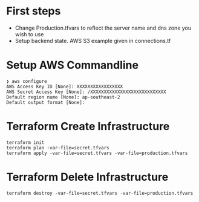 # First steps
- Change Production.tfvars to reflect the server name and dns zone you wish to use
- Setup backend state. AWS S3 example given in connections.tf

# Setup AWS Commandline
```
❯ aws configure
AWS Access Key ID [None]: XXXXXXXXXXXXXXXXX
AWS Secret Access Key [None]: /XXXXXXXXXXXXXXXXXXXXXXXXXXXX
Default region name [None]: ap-southeast-2
Default output format [None]:
```

# Terraform Create Infrastructure
```
terraform init
terraform plan -var-file=secret.tfvars
terraform apply -var-file=secret.tfvars -var-file=production.tfvars
```
# Terraform Delete Infrastructure
```
terraform destroy -var-file=secret.tfvars -var-file=production.tfvars
```

